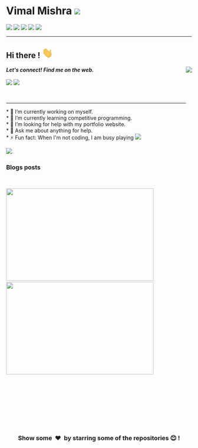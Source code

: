 # Vimal Mishra <img src="https://github.com/TheDudeThatCode/TheDudeThatCode/blob/master/Assets/Developer.gif" width="50px">
<img height="30" src="https://img.shields.io/badge/python%20-%2314354C.svg?&style=for-the-badge&logo=python&logoColor=white" /> <img height="30" src="https://img.shields.io/badge/c%20-%2300599C.svg?&style=for-the-badge&logo=c&logoColor=white"/> <img height="30" src="https://img.shields.io/badge/java-%23ED8B00.svg?&style=for-the-badge&logo=java&logoColor=white"/> <img height="30" src="https://img.shields.io/badge/html5%20-%23E34F26.svg?&style=for-the-badge&logo=html5&logoColor=white"/>  <img height="30" src="https://img.shields.io/badge/css3%20-%231572B6.svg?&style=for-the-badge&logo=css3&logoColor=white"/>
<hr/>

<h2> Hi there ! <img src="https://raw.githubusercontent.com/ABSphreak/ABSphreak/master/gifs/Hi.gif" width="30px"></h2>

<img align="right" src="https://media.giphy.com/media/3o7qE1YN7aBOFPRw8E/giphy.gif" height="150px" />
<p align="center">

  <b><i>Let's connect! Find me on the web.</i></b><br><br>
[<img height="30" src="https://img.shields.io/badge/linkedin-%230077B5.svg?&style=for-the-badge&logo=linkedin&logoColor=white" />][linkedin]
[<img height="30" src = "https://img.shields.io/badge/facebook-%231877F2.svg?&style=for-the-badge&logo=facebook&logoColor=white" />][Facebook]


<br />
<hr />
<!--
**mishravimal99/mishravimal99** is a ✨ _special_ ✨ repository because its `README.md` (this file) appears on your GitHub profile.
Here are some ideas to get you started:
-->
* 🔭 I’m currently working on myself.<br>
* 🌱 I’m currently learning competitive programming.<br>
* 🤔 I’m looking for help with my portfolio website.<br>
* 💬 Ask me about anything for help.<br>
* ⚡ Fun fact: When I'm not coding, I am busy playing <img height="20" src="https://img.shields.io/badge/counter%20strike-%23000000.svg?&style=for-the-badge&logo=counter-strike">

![](https://komarev.com/ghpvc/?username=mishravimal99&color=blue&style=plastic&label=Github+Profile+Views)
### Blogs posts
<br>

<code><img height="250" width="400" src="https://github-readme-stats.vercel.app/api?username=mishravimal99&show_icons=true&theme=dracula"></code>
<code><img height="250" width="400" src="https://github-readme-stats.vercel.app/api/top-langs/?username=mishravimal99&theme=dracula"></code>
<br />
<br /><br /><br /><br />
<br /><br /><br /><br />
<h3 align="center">Show some &nbsp;❤️&nbsp; by starring some of the repositories 😊 !</h3>

[linkedin]: https://www.linkedin.com/in/vimal-mishra-95462b187/
[Facebook]: https://www.facebook.com/REYAN.SINGH.75436/
